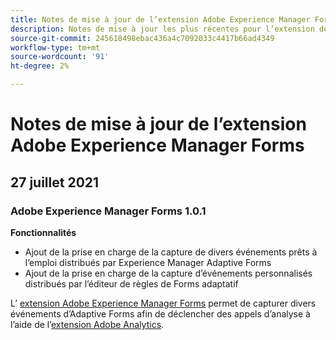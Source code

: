 ```yaml
---
title: Notes de mise à jour de l’extension Adobe Experience Manager Forms
description: Notes de mise à jour les plus récentes pour l’extension de balise Adobe Experience Manager Forms dans Adobe Experience Platform.
source-git-commit: 245618498ebac436a4c7092033c4417b66ad4349
workflow-type: tm+mt
source-wordcount: '91'
ht-degree: 2%

---
```



# Notes de mise à jour de l’extension Adobe Experience Manager Forms

## 27 juillet 2021

### Adobe Experience Manager Forms 1.0.1

**Fonctionnalités**

* Ajout de la prise en charge de la capture de divers événements prêts à l’emploi distribués par Experience Manager Adaptive Forms
* Ajout de la prise en charge de la capture d’événements personnalisés distribués par l’éditeur de règles de Forms adaptatif

L’ [extension Adobe Experience Manager Forms](./overview.md) permet de capturer divers événements d’Adaptive Forms afin de déclencher des appels d’analyse à l’aide de l’[extension Adobe Analytics](../analytics/overview.md).